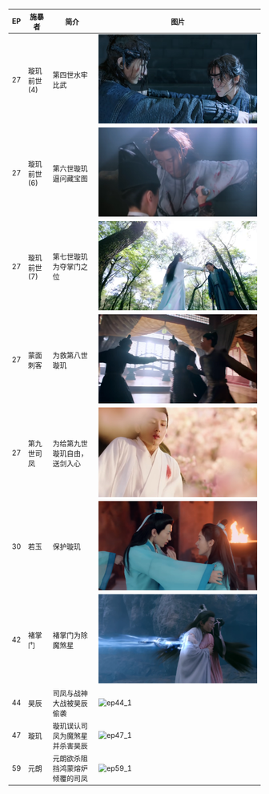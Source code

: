 | EP   | 施暴者      | 简介                           | 图片                                                         |
| ---- | ----------- | ------------------------------ | ------------------------------------------------------------ |
| 27   | 璇玑前世(4) | 第四世水牢比武                 | ![ep27_1](./images/ep27_1.png) |
| 27   | 璇玑前世(6) | 第六世璇玑逼问藏宝图           | ![ep27_2](./images/ep27_2.png) |
| 27   | 璇玑前世(7) | 第七世璇玑为夺掌门之位         | ![ep27_3](./images/ep27_3.png) |
| 27   | 蒙面刺客    | 为救第八世璇玑                 | ![ep27_4](./images/ep27_4.png) |
| 27   | 第九世司凤  | 为给第九世璇玑自由，送剑入心   | ![ep27_5](./images/ep27_5.png) |
| 30   | 若玉        | 保护璇玑                       | ![ep30_1](./images/ep30_1.png) |
| 42   | 褚掌门      | 褚掌门为除魔煞星               | ![ep42_1](./images/ep42_1.png) |
| 44   | 昊辰        | 司凤与战神大战被昊辰偷袭       | ![ep44_1](./images/ep44_1.png) |
| 47   | 璇玑        | 璇玑误认司凤为魔煞星并杀害昊辰 | ![ep47_1](./images/ep47_1.png) |
| 59   | 元朗        | 元朗欲杀阻挡鸿蒙熔炉倾覆的司凤 | ![ep59_1](./images/ep59_1.png) |

